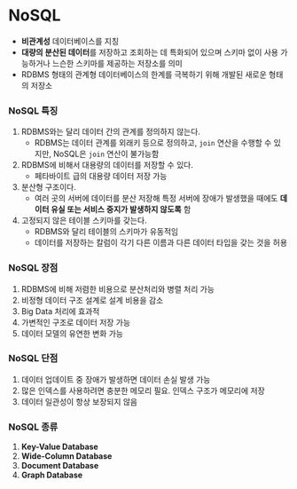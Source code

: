 # NoSQL
* **비관계성** 데이터베이스를 지칭
* **대량의 분산된 데이터**를 저장하고 조회하는 데 특화되어 있으며 스키마 없이 사용 가능하거나 느슨한 스키마를 제공하는 저장소를 의미
* RDBMS 형태의 관계형 데이터베이스의 한계를 극복하기 위해 개발된 새로운 형태의 저장소
### NoSQL 특징
1. RDBMS와는 달리 데이터 간의 관계를 정의하지 않는다.
    * RDBMS는 데이터 관계를 외래키 등으로 정의하고, `join` 연산을 수행할 수 있지만, NoSQL은 `join` 연산이 불가능함 
2. RDBMS에 비해서 대용량의 데이터를 저장할 수 있다.
    * 페타바이트 급의 대용량 데이터 저장 가능
3. 분산형 구조이다.
    * 여러 곳의 서버에 데이터를 분산 저장해 특정 서버에 장애가 발생했을 때에도 **데이터 유실 또는 서비스 중지가 발생하지 않도록** 함
4. 고정되지 않은 테이블 스키마를 갖는다.
    * RDBMS와 달리 테이블의 스키마가 유동적임
    * 데이터를 저장하는 칼럼이 각기 다른 이름과 다른 데이터 타입을 갖는 것을 허용
### NoSQL 장점
1. RDBMS에 비해 저렴한 비용으로 분산처리와 병렬 처리 가능
2. 비정형 데이터 구조 설계로 설계 비용을 감소
3. Big Data 처리에 효과적
4. 가변적인 구조로 데이터 저장 가능
5. 데이터 모델의 유연한 변화 가능
### NoSQL 단점
1. 데이터 업데이트 중 장애가 발생하면 데이터 손실 발생 가능
2. 많은 인덱스를 사용하려면 충분한 메모리 필요. 인덱스 구조가 메모리에 저장
3. 데이터 일관성이 항상 보장되지 않음
### NoSQL 종류
1. **Key-Value Database**
2. **Wide-Column Database**
3. **Document Database**
4. **Graph Database**

